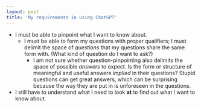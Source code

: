 ```yaml
--- 
layout: post 
title: 'My requirements in using ChatGPT' 
---
```


- I must be able to pinpoint what I want to know about.
	- I must be able to form my questions with proper qualifiers; I must delimit the space of *questions* that my questions share the same form with. (What kind of question do I want to ask?)
		- I am not sure whether question-pinpointing also delimits the space of possible *answers* to expect. Is the form or structure of meaningful and useful answers *implied* in their questions? Stupid questions can get great answers, which can be surprising because the way they are put in is unforeseen in the questions.
- I still have to understand what I need to look **at** to find out what I want to know about.
